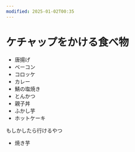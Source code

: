```yaml
---
modified: 2025-01-02T00:35
---
```

# ケチャップをかける食べ物

- 唐揚げ
- ベーコン
- コロッケ
- カレー
- 鯖の塩焼き
- とんかつ
- 親子丼
- ふかし芋
- ホットケーキ

もしかしたら行けるやつ

- 焼き芋